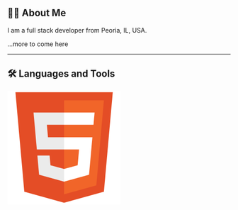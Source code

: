 ## :man_technologist: About Me

I am a full stack developer from Peoria, IL, USA.

...more to come here

___
## :hammer_and_wrench: Languages and Tools
<img src="https://github.com/devicons/devicon/blob/master/icons/html5/html5-original.svg" />
